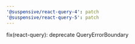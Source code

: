 ```yaml
---
'@suspensive/react-query-4': patch
'@suspensive/react-query-5': patch
---
```


fix(react-query): deprecate QueryErrorBoundary
